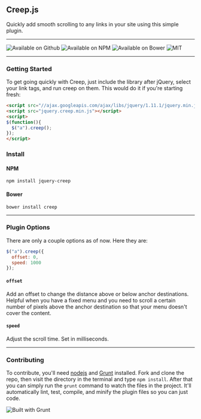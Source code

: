 ## Creep.js

Quickly add smooth scrolling to any links in your site using this simple plugin.

*****

![Available on Github](https://img.shields.io/github/release/jpederson/Creep.js.svg) ![Available on NPM](https://img.shields.io/npm/v/jquery-creep.svg) ![Available on Bower](https://img.shields.io/bower/v/creep.svg) ![MIT](https://img.shields.io/github/license/jpederson/Creep.js.svg)

*****

### Getting Started

To get going quickly with Creep, just include the library after jQuery, select your link tags, and run creep on them. This would do it if you're starting fresh:

```html
<script src="//ajax.googleapis.com/ajax/libs/jquery/1.11.1/jquery.min.js"></script>
<script src="jquery.creep.min.js"></script>
<script>
$(function(){
  $("a").creep();
});
</script>
```

### Install

#### NPM

```shell
npm install jquery-creep
```

#### Bower

```shell
bower install creep
```

*****

### Plugin Options

There are only a couple options as of now. Here they are:

```js
$("a").creep({
  offset: 0,
  speed: 1000
});
```

#### `offset`

Add an offset to change the distance above or below anchor destinations. Helpful when you have a fixed menu and you need to scroll a certain number of pixels above the anchor destination so that your menu doesn't cover the content.

#### `speed`

Adjust the scroll time. Set in milliseconds.

*****

### Contributing

To contribute, you'll need [nodejs](http://nodejs.org/) and [Grunt](http://gruntjs.com/) installed. Fork and clone the repo, then visit the directory in the terminal and type `npm install`. After that you can simply run the `grunt` command to watch the files in the project. It'll automatically lint, test, compile, and minify the plugin files so you can just code.

![Built with Grunt](https://img.shields.io/badge/built%20with-grunt-orange.svg)


